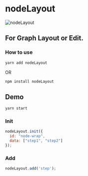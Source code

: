 # nodeLayout

![nodeLayout](https://zkboxing.com/friday/static/media/connection.2be91f9c.png)

## For Graph Layout or Edit.

### How to use

```bash
yarn add nodeLayout
```
OR
```bash
npm install nodeLayout
```

## Demo
```bash
yarn start
```

### Init
```js
nodeLayout.init({
  id: "node-wrap",
  data: ["step1", "step2"] 
});
```
### Add
```js
nodeLayout.add('step');
```